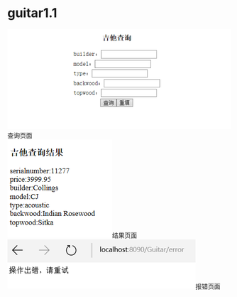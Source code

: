 # guitar1.1
![1](https://github.com/09143797/guitar1.1/blob/master/1.png)查询页面<br/>
![1](https://github.com/09143797/guitar1.1/blob/master/2.png)结果页面<br/>
![1](https://github.com/09143797/guitar1.1/blob/master/3.png)报错页面<br/>
